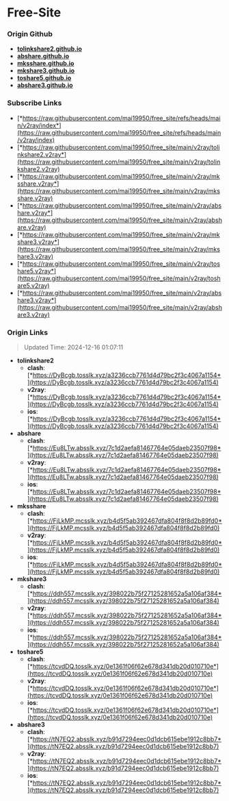 # Free-Site

### Origin Github

- [**tolinkshare2.github.io**](https://github.com/tolinkshare2/tolinkshare2.github.io)
- [**abshare.github.io**](https://github.com/abshare/abshare.github.io)
- [**mksshare.github.io**](https://github.com/mksshare/mksshare.github.io)
- [**mkshare3.github.io**](https://github.com/mkshare3/mkshare3.github.io)
- [**toshare5.github.io**](https://github.com/toshare5/toshare5.github.io)
- [**abshare3.github.io**](https://github.com/abshare3/abshare3.github.io)

### Subscribe Links

- [*https://raw.githubusercontent.com/mai19950/free_site/refs/heads/main/v2ray/index*](https://raw.githubusercontent.com/mai19950/free_site/refs/heads/main/v2ray/index)
- [*https://raw.githubusercontent.com/mai19950/free_site/main/v2ray/tolinkshare2.v2ray*](https://raw.githubusercontent.com/mai19950/free_site/main/v2ray/tolinkshare2.v2ray)
- [*https://raw.githubusercontent.com/mai19950/free_site/main/v2ray/mksshare.v2ray*](https://raw.githubusercontent.com/mai19950/free_site/main/v2ray/mksshare.v2ray)
- [*https://raw.githubusercontent.com/mai19950/free_site/main/v2ray/abshare.v2ray*](https://raw.githubusercontent.com/mai19950/free_site/main/v2ray/abshare.v2ray)
- [*https://raw.githubusercontent.com/mai19950/free_site/main/v2ray/mkshare3.v2ray*](https://raw.githubusercontent.com/mai19950/free_site/main/v2ray/mkshare3.v2ray)
- [*https://raw.githubusercontent.com/mai19950/free_site/main/v2ray/toshare5.v2ray*](https://raw.githubusercontent.com/mai19950/free_site/main/v2ray/toshare5.v2ray)
- [*https://raw.githubusercontent.com/mai19950/free_site/main/v2ray/abshare3.v2ray*](https://raw.githubusercontent.com/mai19950/free_site/main/v2ray/abshare3.v2ray)

### Origin Links

> Updated Time: 2024-12-16 01:07:11

- **tolinkshare2**
  - **clash**: [*https://DyBcgb.tosslk.xyz/a3236ccb7761d4d79bc2f3c4067a1154*](https://DyBcgb.tosslk.xyz/a3236ccb7761d4d79bc2f3c4067a1154)
  - **v2ray**: [*https://DyBcgb.tosslk.xyz/a3236ccb7761d4d79bc2f3c4067a1154*](https://DyBcgb.tosslk.xyz/a3236ccb7761d4d79bc2f3c4067a1154)
  - **ios**: [*https://DyBcgb.tosslk.xyz/a3236ccb7761d4d79bc2f3c4067a1154*](https://DyBcgb.tosslk.xyz/a3236ccb7761d4d79bc2f3c4067a1154)
- **abshare**
  - **clash**: [*https://Eu8LTw.absslk.xyz/7c1d2aefa81467764e05daeb23507f98*](https://Eu8LTw.absslk.xyz/7c1d2aefa81467764e05daeb23507f98)
  - **v2ray**: [*https://Eu8LTw.absslk.xyz/7c1d2aefa81467764e05daeb23507f98*](https://Eu8LTw.absslk.xyz/7c1d2aefa81467764e05daeb23507f98)
  - **ios**: [*https://Eu8LTw.absslk.xyz/7c1d2aefa81467764e05daeb23507f98*](https://Eu8LTw.absslk.xyz/7c1d2aefa81467764e05daeb23507f98)
- **mksshare**
  - **clash**: [*https://FjLkMP.mcsslk.xyz/b4d5f5ab392467dfa804f8f8d2b89fd0*](https://FjLkMP.mcsslk.xyz/b4d5f5ab392467dfa804f8f8d2b89fd0)
  - **v2ray**: [*https://FjLkMP.mcsslk.xyz/b4d5f5ab392467dfa804f8f8d2b89fd0*](https://FjLkMP.mcsslk.xyz/b4d5f5ab392467dfa804f8f8d2b89fd0)
  - **ios**: [*https://FjLkMP.mcsslk.xyz/b4d5f5ab392467dfa804f8f8d2b89fd0*](https://FjLkMP.mcsslk.xyz/b4d5f5ab392467dfa804f8f8d2b89fd0)
- **mkshare3**
  - **clash**: [*https://ddh557.mcsslk.xyz/398022b75f27125281652a5a106af384*](https://ddh557.mcsslk.xyz/398022b75f27125281652a5a106af384)
  - **v2ray**: [*https://ddh557.mcsslk.xyz/398022b75f27125281652a5a106af384*](https://ddh557.mcsslk.xyz/398022b75f27125281652a5a106af384)
  - **ios**: [*https://ddh557.mcsslk.xyz/398022b75f27125281652a5a106af384*](https://ddh557.mcsslk.xyz/398022b75f27125281652a5a106af384)
- **toshare5**
  - **clash**: [*https://tcvdDQ.tosslk.xyz/0e1361f06f62e678d341db20d010710e*](https://tcvdDQ.tosslk.xyz/0e1361f06f62e678d341db20d010710e)
  - **v2ray**: [*https://tcvdDQ.tosslk.xyz/0e1361f06f62e678d341db20d010710e*](https://tcvdDQ.tosslk.xyz/0e1361f06f62e678d341db20d010710e)
  - **ios**: [*https://tcvdDQ.tosslk.xyz/0e1361f06f62e678d341db20d010710e*](https://tcvdDQ.tosslk.xyz/0e1361f06f62e678d341db20d010710e)
- **abshare3**
  - **clash**: [*https://tN7EQ2.absslk.xyz/b91d7294eec0d1dcb615ebe1912c8bb7*](https://tN7EQ2.absslk.xyz/b91d7294eec0d1dcb615ebe1912c8bb7)
  - **v2ray**: [*https://tN7EQ2.absslk.xyz/b91d7294eec0d1dcb615ebe1912c8bb7*](https://tN7EQ2.absslk.xyz/b91d7294eec0d1dcb615ebe1912c8bb7)
  - **ios**: [*https://tN7EQ2.absslk.xyz/b91d7294eec0d1dcb615ebe1912c8bb7*](https://tN7EQ2.absslk.xyz/b91d7294eec0d1dcb615ebe1912c8bb7)
